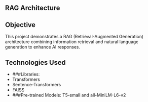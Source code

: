 ## RAG Architecture

## Objective
This project demonstrates a RAG (Retrieval-Augmented Generation) architecture combining information retrieval and natural language generation to enhance AI responses.

## Technologies Used
- ###Libraries:
-  Transformers
-  Sentence-Transformers
-  FAISS
-  ###Pre-trained Models: T5-small and all-MiniLM-L6-v2
